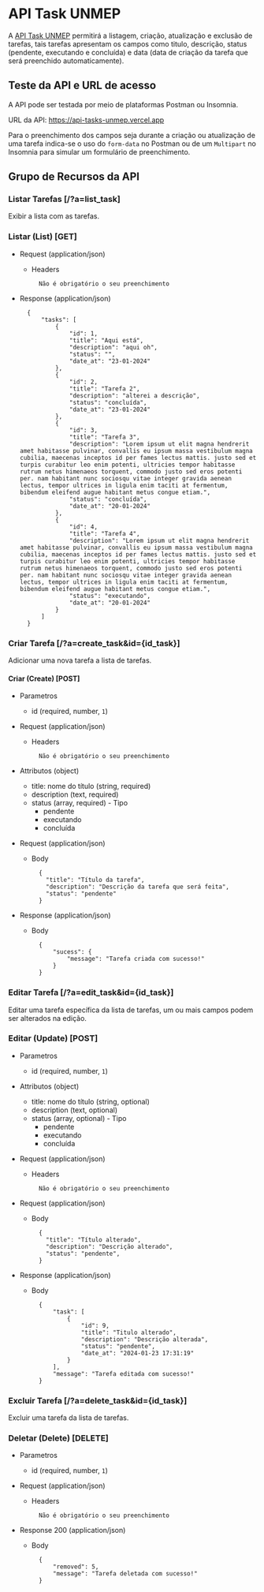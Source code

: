 # API Task UNMEP

A [API Task UNMEP](https://api-tasks-unmep.vercel.app) permitirá a listagem, criação, atualização e exclusão de tarefas, tais tarefas apresentam os campos como titulo, descrição, status (pendente, executando e concluída) e data (data de criação da tarefa que será preenchido automaticamente).

## Teste da API e URL de acesso

A API pode ser testada por meio de plataformas Postman ou Insomnia.

URL da API: https://api-tasks-unmep.vercel.app

Para o preenchimento dos campos seja durante a criação ou atualização de uma tarefa indica-se o uso do ``form-data`` no Postman ou de um ``Multipart`` no Insomnia para simular um formulário de preenchimento.


## Grupo de Recursos da API

### Listar Tarefas [/?a=list_task]

Exibir a lista com as tarefas.

### Listar (List) [GET]

+ Request (application/json)

    + Headers

            Não é obrigatório o seu preenchimento


+ Response (application/json)

        {
            "tasks": [
                {
                    "id": 1,
                    "title": "Aqui está",
                    "description": "aqui oh",
                    "status": "",
                    "date_at": "23-01-2024"
                },
                {
                    "id": 2,
                    "title": "Tarefa 2",
                    "description": "alterei a descrição",
                    "status": "concluída",
                    "date_at": "23-01-2024"
                },
                {
                    "id": 3,
                    "title": "Tarefa 3",
                    "description": "Lorem ipsum ut elit magna hendrerit amet habitasse pulvinar, convallis eu ipsum massa vestibulum magna cubilia, maecenas inceptos id per fames lectus mattis. justo sed et turpis curabitur leo enim potenti, ultricies tempor habitasse rutrum netus himenaeos torquent, commodo justo sed eros potenti per. nam habitant nunc sociosqu vitae integer gravida aenean lectus, tempor ultrices in ligula enim taciti at fermentum, bibendum eleifend augue habitant metus congue etiam.",
                    "status": "concluída",
                    "date_at": "20-01-2024"
                },
                {
                    "id": 4,
                    "title": "Tarefa 4",
                    "description": "Lorem ipsum ut elit magna hendrerit amet habitasse pulvinar, convallis eu ipsum massa vestibulum magna cubilia, maecenas inceptos id per fames lectus mattis. justo sed et turpis curabitur leo enim potenti, ultricies tempor habitasse rutrum netus himenaeos torquent, commodo justo sed eros potenti per. nam habitant nunc sociosqu vitae integer gravida aenean lectus, tempor ultrices in ligula enim taciti at fermentum, bibendum eleifend augue habitant metus congue etiam.",
                    "status": "executando",
                    "date_at": "20-01-2024"
                }
            ]
        }

### Criar Tarefa [/?a=create_task&id={id_task}]

Adicionar uma nova tarefa a lista de tarefas.

#### Criar (Create) [POST]

+ Parametros
    + id (required, number, `1`)


+ Request (application/json)

    + Headers

            Não é obrigatório o seu preenchimento


+ Attributos (object)

    + title: nome do título (string, required)
    + description (text, required)
    + status (array, required) - Tipo
        + pendente
        + executando
        + concluída


+ Request (application/json)

    + Body
    
            {
              "title": "Título da tarefa",
              "description": "Descrição da tarefa que será feita",
              "status": "pendente"
            }


+ Response (application/json)

    + Body

            {
                "sucess": {
                    "message": "Tarefa criada com sucesso!"
                } 
            }

### Editar Tarefa [/?a=edit_task&id={id_task}]

Editar uma tarefa específica da lista de tarefas, um ou mais campos podem ser alterados na edição.

### Editar (Update) [POST]

+ Parametros
    + id (required, number, `1`)

+ Attributos (object)

    + title: nome do título (string, optional)
    + description (text, optional)
    + status (array, optional) - Tipo
        + pendente
        + executando
        + concluída

+ Request (application/json)

    + Headers

            Não é obrigatório o seu preenchimento


+ Request (application/json)

    + Body

            {
              "title": "Título alterado",
              "description": "Descrição alterado",
              "status": "pendente",
            }


+ Response (application/json)

    + Body

            {
                "task": [
                    {
                        "id": 9,
                        "title": "Titulo alterado",
                        "description": "Descrição alterada",
                        "status": "pendente",
                        "date_at": "2024-01-23 17:31:19"
                    }
                ],
                "message": "Tarefa editada com sucesso!"
            }

### Excluir Tarefa [/?a=delete_task&id={id_task}]

Excluir uma tarefa da lista de tarefas.

### Deletar (Delete) [DELETE]

+ Parametros
    + id (required, number, `1`)


+ Request (application/json)

    + Headers

            Não é obrigatório o seu preenchimento


+ Response 200 (application/json)

    + Body

            {
                "removed": 5,
                "message": "Tarefa deletada com sucesso!"
            }